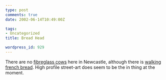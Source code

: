 ```yaml
---
type: post
comments: true
date: 2002-06-14T10:49:00Z

tags:
- Uncategorized
title: Bread Head

wordpress_id: 929
---
```


There are no [fibreglass cows](http://news.bbc.co.uk/hi/english/entertainment/arts/newsid_2042000/2042730.stm) here in Newcastle, although there is [walking french bread](http://www.bbc.co.uk/tyne/culturecapital/baltic_breadman.shtml). High profile street-art does seem to be the in thing at the moment. 
